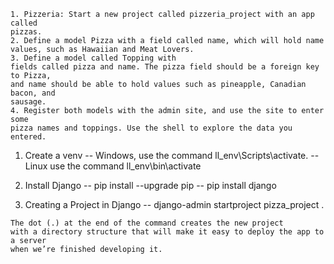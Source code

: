```
1. Pizzeria: Start a new project called pizzeria_project with an app called 
pizzas. 
2. Define a model Pizza with a field called name, which will hold name
values, such as Hawaiian and Meat Lovers. 
3. Define a model called Topping with
fields called pizza and name. The pizza field should be a foreign key to Pizza,
and name should be able to hold values such as pineapple, Canadian bacon, and 
sausage.
4. Register both models with the admin site, and use the site to enter some 
pizza names and toppings. Use the shell to explore the data you entered.
```
1. Create a venv
-- Windows, use the command ll_env\Scripts\activate.
-- Linux use the command ll_env\bin\activate

2. Install Django
-- pip install --upgrade pip
-- pip install django

3. Creating a Project in Django
-- django-admin startproject pizza_project .
```
The dot (.) at the end of the command creates the new project
with a directory structure that will make it easy to deploy the app to a server
when we’re finished developing it.
```
